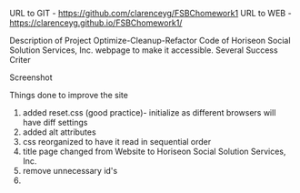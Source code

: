 URL to GIT - https://github.com/clarenceyg/FSBChomework1
URL to WEB - https://clarenceyg.github.io/FSBChomework1/

Description of Project
    Optimize-Cleanup-Refactor Code of Horiseon Social Solution Services, Inc. webpage to make it accessible. Several Success Criter

Screenshot



Things done to improve the site
1. added reset.css (good practice)- initialize as different browsers will have diff settings
2. added alt attributes
3. css reorganized to have it read in sequential order
4. title page changed from Website to Horiseon Social Solution Services, Inc.
5. remove unnecessary id's
6. 
